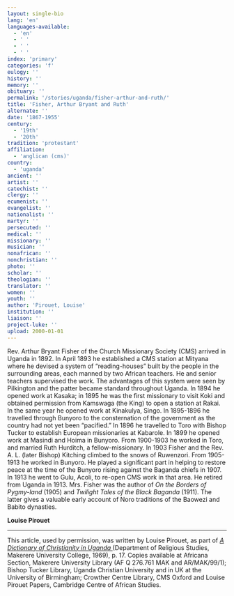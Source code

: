 ```yaml
---
layout: single-bio
lang: 'en'
languages-available:
  - 'en'
  - ' '
  - ' '
  - ' '
index: 'primary'
categories: 'f'
eulogy: ''
history: ''
memory: ''
obituary: ''
permalink: '/stories/uganda/fisher-arthur-and-ruth/'
title: 'Fisher, Arthur Bryant and Ruth'
alternate: ''
date: '1867-1955'
century:
  - '19th'
  - '20th'
tradition: 'protestant'
affiliation:
  - 'anglican (cms)'
country:
  - 'uganda'
ancient: ''
artist: ''
catechist: ''
clergy: ''
ecumenist: ''
evangelist: ''
nationalist: ''
martyr: ''
persecuted: ''
medical: ''
missionary: ''
musician: ''
nonafrican: ''
nonchristian: ''
photo: ''
scholar: ''
theologian: ''
translator: ''
women: ''
youth: ''
author: 'Pirouet, Louise'
institution: ''
liaison: ''
project-luke: ''
upload: 2000-01-01
---
```



Rev. Arthur Bryant Fisher of the Church Missionary Society  (CMS) arrived in Uganda in 1892. In April 1893 he established a CMS station at  Mityana where he devised a system of &ldquo;reading-houses&rdquo; built by the people in  the surrounding areas, each manned by two African teachers. He and senior  teachers supervised the work. The advantages of this system were seen by Pilkington and the patter  became standard throughout Uganda. In 1894 he opened work at Kasaka; in 1895 he  was the first missionary to visit Koki and obtained permission from Kamswaga  (the King) to open a station at Rakai. In the same year he opened work at  Kinakulya, Singo. In 1895-1896 he travelled through Bunyoro to the  consternation of the government as the country had not yet been &ldquo;pacified.&rdquo; In  1896 he travelled to Toro with Bishop Tucker to establish European missionaries at Kabarole. In  1899 he opened work at Masindi and Hoima in Bunyoro. From 1900-1903 he worked  in Toro, and married Ruth Hurditch, a fellow-missionary. In 1903 Fisher and the  Rev. A. L. (later Bishop)  Kitching climbed to the snows of Ruwenzori. From 1905-1913 he worked in  Bunyoro. He played a significant part in helping to restore peace at the time  of the Bunyoro rising against the Baganda chiefs in 1907. In 1913 he went to  Gulu, Acoli, to re-open CMS work in that area. He retired from Uganda in 1913.  Mrs. Fisher was the author of *On the  Borders of Pygmy-land* (1905) and *Twilight  Tales of the Black Baganda* (1911). The latter gives a valuable early  account of Noro traditions of the Baowezi and Babito dynasties.

**Louise Pirouet**

---

This article, used by permission, was written by Louise Pirouet, as part of *[A Dictionary of Christianity in Uganda ](pirouet-foreword.html)*(Department of Religious Studies, Makerere University College, 1969), p. 17. Copies available at Africana Section, Makerere University Library (AF Q 276.761 MAK and AR/MAK/99/1); Bishop Tucker Library, Uganda Christian University and in UK at the University of Birmingham; Crowther Centre Library, CMS Oxford and Louise Pirouet Papers, Cambridge Centre of African Studies.